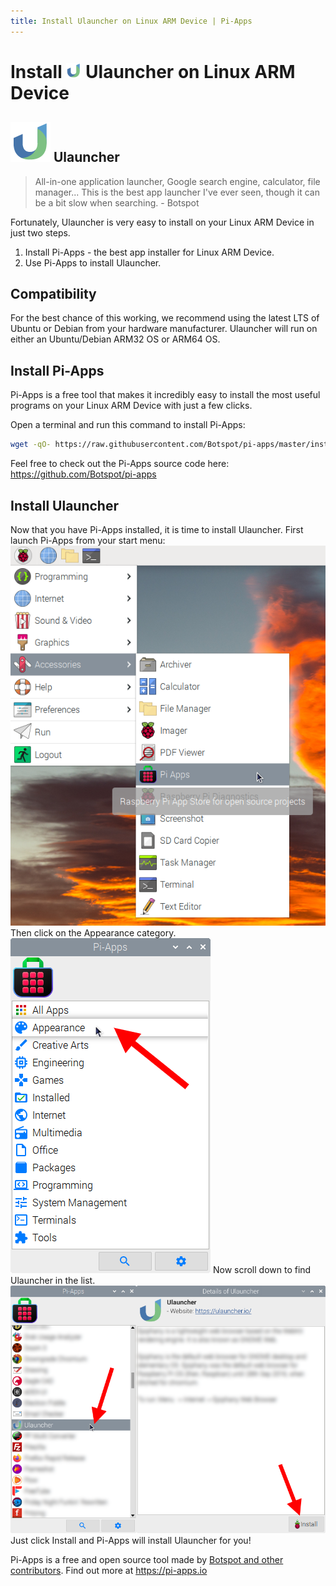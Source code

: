 ```yaml
---
title: Install Ulauncher on Linux ARM Device | Pi-Apps
---
```

<div class="simple-install-content content">

# Install <img src="/img/app-icons/Ulauncher/icon-64.png" height=24> Ulauncher on Linux ARM Device

## <img src="/img/app-icons/Ulauncher/icon-64.png"> Ulauncher
> All-in-one application launcher, Google search engine, calculator, file manager...
> This is the best app launcher I've ever seen, though it can be a bit slow when searching. - Botspot

Fortunately, Ulauncher is very easy to install on your Linux ARM Device in just two steps.
1. Install Pi-Apps - the best app installer for Linux ARM Device.
2. Use Pi-Apps to install Ulauncher.
</div>
<div class="simple-install-content content">

## Compatibility
For the best chance of this working, we recommend using the latest LTS of Ubuntu or Debian from your hardware manufacturer.
Ulauncher will run on either an Ubuntu/Debian ARM32 OS or ARM64 OS.
</div>
<div class="simple-install-content content">

## Install Pi-Apps

Pi-Apps is a free tool that makes it incredibly easy to install the most useful programs on your Linux ARM Device with just a few clicks.

Open a terminal and run this command to install Pi-Apps:
```bash
wget -qO- https://raw.githubusercontent.com/Botspot/pi-apps/master/install | bash
```
Feel free to check out the Pi-Apps source code here: https://github.com/Botspot/pi-apps
</div>
<div class="simple-install-content content">

## Install Ulauncher

Now that you have Pi-Apps installed, it is time to install Ulauncher.
First launch Pi-Apps from your start menu:
<img src="/img/start-menu.png">
Then click on the Appearance category.
<img src="/img/category-selections/Appearance.png">
Now scroll down to find Ulauncher in the list.
<img src="/img/app-icons/Ulauncher/app-selection.png">
Just click Install and Pi-Apps will install Ulauncher for you!
</div>
<div class="simple-install-content content">

Pi-Apps is a free and open source tool made by [Botspot and other contributors](/about/#contributors). Find out more at https://pi-apps.io
</div>
